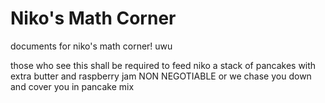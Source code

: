 # Niko's Math Corner
documents for niko's math corner! uwu

those who see this shall be required to feed niko a stack of pancakes with extra butter and raspberry jam
NON NEGOTIABLE
or we chase you down and cover you in pancake mix

